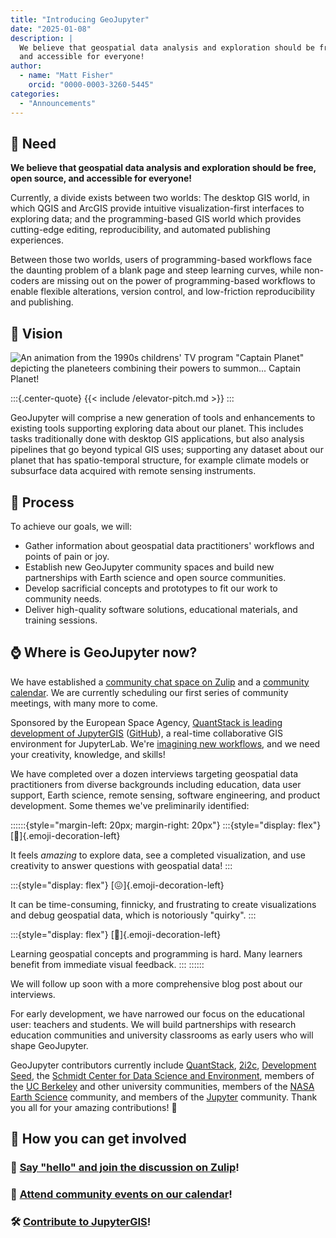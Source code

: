 ```yaml
---
title: "Introducing GeoJupyter"
date: "2025-01-08"
description: |
  We believe that geospatial data analysis and exploration should be free, open source,
  and accessible for everyone!
author:
  - name: "Matt Fisher"
    orcid: "0000-0003-3260-5445"
categories:
  - "Announcements"
---
```


## :jigsaw: Need

**We believe that geospatial data analysis and exploration should be free, open source,
and accessible for everyone!**

Currently, a divide exists between two worlds: The desktop GIS world, in which QGIS and
ArcGIS provide intuitive visualization-first interfaces to exploring data; and the
programming-based GIS world which provides cutting-edge editing, reproducibility, and
automated publishing experiences.

Between those two worlds, users of programming-based workflows face the daunting problem
of a blank page and steep learning curves, while non-coders are missing out on the
power of programming-based workflows to enable flexible alterations, version control,
and low-friction reproducibility and publishing.


## :telescope: Vision

![An animation from the 1990s childrens' TV program "Captain Planet" depicting the planeteers combining their powers to summon... Captain Planet!](https://media1.tenor.com/m/hWtovfyLjNAAAAAd/captain-planet-let-our-powers-combine.gif)

:::{.center-quote}
{{< include /elevator-pitch.md >}}
:::

GeoJupyter will comprise a new generation of tools and enhancements to existing tools
supporting exploring data about our planet. This includes tasks traditionally done
with desktop GIS applications, but also analysis pipelines that go beyond typical GIS
uses; supporting any dataset about our planet that has spatio-temporal structure, for
example climate models or subsurface data acquired with remote sensing instruments.


## :memo: Process

To achieve our goals, we will:

* Gather information about geospatial data practitioners' workflows and points of pain
  or joy.
* Establish new GeoJupyter community spaces and build new partnerships with Earth
  science and open source communities.
* Develop sacrificial concepts and prototypes to fit our work to community needs.
* Deliver high-quality software solutions, educational materials, and training sessions.


## :watch: Where is GeoJupyter now?

We have established a
[community chat space on Zulip](https://jupyter.zulipchat.com/#narrow/channel/471314-geojupyter/topic/Welcome)
and a [community calendar](/calendar.md).
We are currently scheduling our first series of community meetings, with many more to come.

Sponsored by the European Space Agency,
[QuantStack is leading development of JupyterGIS](https://blog.jupyter.org/jupytergis-d63b7adf9d0c)
([GitHub](https://github.com/geojupyter/jupytergis)),
a real-time collaborative GIS environment for JupyterLab. We're
[imagining new workflows](https://jupyter.zulipchat.com/#narrow/channel/471314-geojupyter/topic/.22Bouncing.22.20between.20JupyterGIS.20and.20a.20Jupyter.20Notebook), and we need your creativity, knowledge, and skills!

We have completed over a dozen interviews targeting geospatial data practitioners from
diverse backgrounds including education, data user support, Earth science, remote
sensing, software engineering, and product development.
Some themes we've preliminarily identified:

::::::{style="margin-left: 20px; margin-right: 20px"}
:::{style="display: flex"}
[:star_struck:]{.emoji-decoration-left}

It feels _amazing_ to explore data, see a completed visualization, and
use creativity to answer questions with geospatial data!
:::

:::{style="display: flex"}
[:confounded:]{.emoji-decoration-left}

It can be time-consuming, finnicky, and frustrating to create visualizations
and debug geospatial data, which is notoriously "quirky".
:::

:::{style="display: flex"}
[:climbing:]{.emoji-decoration-left}

Learning geospatial concepts and programming is hard.
Many learners benefit from immediate visual feedback.
:::
::::::

We will follow up soon with a more comprehensive blog post about our interviews.

For early development, we have narrowed our focus on the educational user: teachers and
students. We will build partnerships with research education communities and university
classrooms as early users who will shape GeoJupyter.

GeoJupyter contributors currently include
[QuantStack](https://quantstack.net/),
[2i2c](https://2i2c.org/),
[Development Seed](https://developmentseed.org/),
the [Schmidt Center for Data Science and Environment](https://dse.berkeley.edu/),
members of the [UC Berkeley](https://berkeley.edu) and other university communities,
members of the [NASA Earth Science](https://science.nasa.gov/earth-science/) community,
and members of the [Jupyter](https://jupyter.org/) community.
Thank you all for your amazing contributions! :bow:


## :index_pointing_at_the_viewer: How you can get involved

### :wave: [Say "hello" and join the discussion on Zulip](https://jupyter.zulipchat.com/#narrow/channel/471314-geojupyter/topic/Welcome)!

### :calendar: [Attend community events on our calendar](/calendar.md)!

### :hammer_and_wrench: [Contribute to JupyterGIS](https://github.com/geojupyter/jupytergis/)!
